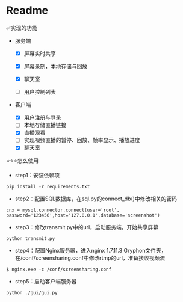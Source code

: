 # Readme

✅实现的功能

- 服务端

  - [x] 屏幕实时共享

  - [x] 屏幕录制，本地存储与回放
  - [x] 聊天室

  - [ ] 用户控制列表

- 客户端
  - [x] 用户注册与登录
  - [ ] 本地存储直播链接
  - [x] 直播观看
  - [ ] 实现视频直播的暂停、回放、帧率显示、播放进度
  - [x] 聊天室

⭐⭐⭐怎么使用

- step1：安装依赖项

```
pip install -r requirements.txt
```

- step2：配置SQL数据库，在sql.py的connect_db()中修改相关的密码

```
cnx = mysql.connector.connect(user='root', password='123456',host='127.0.0.1',database='screenshot')
```

- step3：修改transmit.py中的url，启动服务端，开始共享屏幕

```
python transmit.py
```

- step4：配置Nginx服务器，进入nginx 1.7.11.3 Gryphon文件夹，在/conf/screensharing.conf中修改rtmp的url，准备接收视频流

```
$ nginx.exe -c /conf/screensharing.conf
```

- step5：启动客户端服务器

```
python ./gui/gui.py
```

